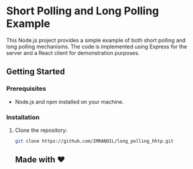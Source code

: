 # Short Polling and Long Polling Example

This Node.js project provides a simple example of both short polling and long polling mechanisms. The code is implemented using Express for the server and a React client for demonstration purposes.

## Getting Started

### Prerequisites

- Node.js and npm installed on your machine.

### Installation

1. Clone the repository:

   ```bash
   git clone https://github.com/IMRANDIL/long_polling_hhtp.git
   ```

   ## Made with ❤️
